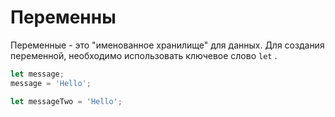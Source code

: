 # Переменны

Переменные - это "именованное хранилище" для данных. Для создания переменной, необходимо использовать ключевое слово  `let` .

```javascript
let message;
message = 'Hello';

let messageTwo = 'Hello';

```
